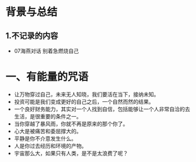 # 背景与总结
## 1.不记录的内容
* 07海燕对话 别着急燃烧自己

# 一、有能量的咒语
* 让万物穿过自己，未来无人知晓，我们要活在当下，接纳未知。
* 投资可能是我们变成更好的自己之后，一个自然而然的结果。
* 一个良好财务能力，其实对一个人找到自信，包括能够让一个人非常自洽的去生活，是很重要的条件之一。
* 当你穿越了暴风雨，你就不再是原来的那个你了。
* 心大是被痛苦和委屈撑大的。
* 平静是你不介意发生什么。
* 人是你过去经历和环境的产物。
* 宇宙那么大，如果只有人类，是不是太浪费了呢？


